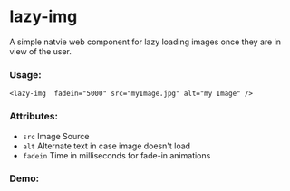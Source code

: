 # lazy-img

A simple natvie web component for lazy loading images once they are in view of the user.

### Usage:

`<lazy-img  fadein="5000" src="myImage.jpg" alt="my Image" />`

### Attributes:
* `src` Image Source
* `alt` Alternate text in case image doesn't load
* `fadein` Time in milliseconds for fade-in animations

### Demo:

 